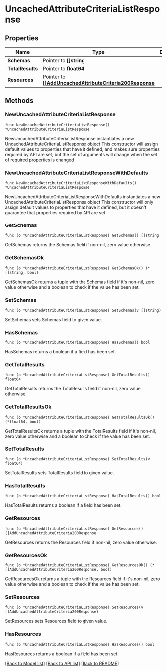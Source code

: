 # UncachedAttributeCriteriaListResponse

## Properties

Name | Type | Description | Notes
------------ | ------------- | ------------- | -------------
**Schemas** | Pointer to **[]string** |  | [optional] 
**TotalResults** | Pointer to **float64** |  | [optional] 
**Resources** | Pointer to [**[]AddUncachedAttributeCriteria200Response**](AddUncachedAttributeCriteria200Response.md) |  | [optional] 

## Methods

### NewUncachedAttributeCriteriaListResponse

`func NewUncachedAttributeCriteriaListResponse() *UncachedAttributeCriteriaListResponse`

NewUncachedAttributeCriteriaListResponse instantiates a new UncachedAttributeCriteriaListResponse object
This constructor will assign default values to properties that have it defined,
and makes sure properties required by API are set, but the set of arguments
will change when the set of required properties is changed

### NewUncachedAttributeCriteriaListResponseWithDefaults

`func NewUncachedAttributeCriteriaListResponseWithDefaults() *UncachedAttributeCriteriaListResponse`

NewUncachedAttributeCriteriaListResponseWithDefaults instantiates a new UncachedAttributeCriteriaListResponse object
This constructor will only assign default values to properties that have it defined,
but it doesn't guarantee that properties required by API are set

### GetSchemas

`func (o *UncachedAttributeCriteriaListResponse) GetSchemas() []string`

GetSchemas returns the Schemas field if non-nil, zero value otherwise.

### GetSchemasOk

`func (o *UncachedAttributeCriteriaListResponse) GetSchemasOk() (*[]string, bool)`

GetSchemasOk returns a tuple with the Schemas field if it's non-nil, zero value otherwise
and a boolean to check if the value has been set.

### SetSchemas

`func (o *UncachedAttributeCriteriaListResponse) SetSchemas(v []string)`

SetSchemas sets Schemas field to given value.

### HasSchemas

`func (o *UncachedAttributeCriteriaListResponse) HasSchemas() bool`

HasSchemas returns a boolean if a field has been set.

### GetTotalResults

`func (o *UncachedAttributeCriteriaListResponse) GetTotalResults() float64`

GetTotalResults returns the TotalResults field if non-nil, zero value otherwise.

### GetTotalResultsOk

`func (o *UncachedAttributeCriteriaListResponse) GetTotalResultsOk() (*float64, bool)`

GetTotalResultsOk returns a tuple with the TotalResults field if it's non-nil, zero value otherwise
and a boolean to check if the value has been set.

### SetTotalResults

`func (o *UncachedAttributeCriteriaListResponse) SetTotalResults(v float64)`

SetTotalResults sets TotalResults field to given value.

### HasTotalResults

`func (o *UncachedAttributeCriteriaListResponse) HasTotalResults() bool`

HasTotalResults returns a boolean if a field has been set.

### GetResources

`func (o *UncachedAttributeCriteriaListResponse) GetResources() []AddUncachedAttributeCriteria200Response`

GetResources returns the Resources field if non-nil, zero value otherwise.

### GetResourcesOk

`func (o *UncachedAttributeCriteriaListResponse) GetResourcesOk() (*[]AddUncachedAttributeCriteria200Response, bool)`

GetResourcesOk returns a tuple with the Resources field if it's non-nil, zero value otherwise
and a boolean to check if the value has been set.

### SetResources

`func (o *UncachedAttributeCriteriaListResponse) SetResources(v []AddUncachedAttributeCriteria200Response)`

SetResources sets Resources field to given value.

### HasResources

`func (o *UncachedAttributeCriteriaListResponse) HasResources() bool`

HasResources returns a boolean if a field has been set.


[[Back to Model list]](../README.md#documentation-for-models) [[Back to API list]](../README.md#documentation-for-api-endpoints) [[Back to README]](../README.md)


